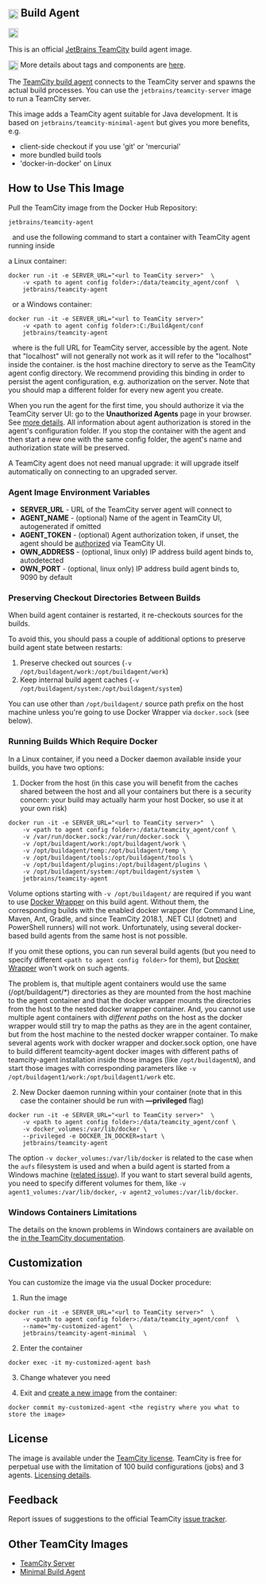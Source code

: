 ## [<img src="https://cdn.worldvectorlogo.com/logos/teamcity.svg" height="20" align="center"/>](https://www.jetbrains.com/teamcity/) Build Agent

[<img src="http://jb.gg/badges/official.svg" height="20"/>](https://confluence.jetbrains.com/display/ALL/JetBrains+on+GitHub)

This is an official [JetBrains TeamCity](https://www.jetbrains.com/teamcity/) build agent image.

<img src="https://github.com/JetBrains/teamcity-docker-images/blob/master/logo/GitHub.png" height="20" align="center"/> More details about tags and components are [here](https://github.com/JetBrains/teamcity-docker-images/blob/master/context/generated/teamcity-agent.md).

The [TeamCity build agent](https://confluence.jetbrains.com/display/TCDL/Build+Agent) connects to the TeamCity server and spawns the actual build processes.
You can use the ```jetbrains/teamcity-server``` image to run a TeamCity server.

This image adds a TeamCity agent suitable for Java development. It is based on ```jetbrains/teamcity-minimal-agent``` but gives you more benefits, e.g. 

* client-side checkout if you use 'git' or 'mercurial'
* more bundled build tools
* 'docker-in-docker' on Linux

## How to Use This Image

Pull the TeamCity image from the Docker Hub Repository: 
```
jetbrains/teamcity-agent
```  
&nbsp;
and use the following command to start a container with TeamCity agent running inside 

a Linux container:

```
docker run -it -e SERVER_URL="<url to TeamCity server>"  \ 
    -v <path to agent config folder>:/data/teamcity_agent/conf  \      
    jetbrains/teamcity-agent
```
&nbsp;
or a Windows container:
```
docker run -it -e SERVER_URL="<url to TeamCity server>"
    -v <path to agent config folder>:C:/BuildAgent/conf
    jetbrains/teamcity-agent
```
&nbsp;
where 
**<url to TeamCity server>** is the full URL for TeamCity server, accessible by the agent. Note that "localhost" will not generally not work as it will refer to the "localhost" inside the container.
**<path to agent config folder>** is the host machine directory to serve as the TeamCity agent config directory. We recommend providing this binding in order to persist the agent configuration, e.g. authorization on the server. Note that you should map a different folder for every new agent you create.

When you run the agent for the first time, you should authorize it via the TeamCity server UI: go to the **Unauthorized Agents** page in your browser. See [more details](https://confluence.jetbrains.com/display/TCDL/Build+Agent).
All information about agent authorization is stored in the agent's configuration folder. If you stop the container with the agent and then start a new one with the same config folder, the agent's name and  authorization state will be preserved.

A TeamCity agent does not need manual upgrade: it will upgrade itself automatically on connecting to an upgraded server.

### Agent Image Environment Variables

- **SERVER_URL** - URL of the TeamCity server agent will connect to
- **AGENT_NAME** - (optional) Name of the agent in TeamCity UI, autogenerated if omitted
- **AGENT_TOKEN** - (optional) Agent authorization token, if unset, the agent should be [authorized](https://www.jetbrains.com/help/teamcity/build-agent.html#BuildAgent-BuildAgentStatus) via TeamCity UI.
- **OWN_ADDRESS** - (optional, linux only) IP address build agent binds to, autodetected  
- **OWN_PORT** - (optional, linux only) IP address build agent binds to, 9090 by default  

### Preserving Checkout Directories Between Builds

When build agent container is restarted, it re-checkouts sources for the builds. 

To avoid this, you should pass a couple of additional options to preserve build agent state between restarts: 

  1. Preserve checked out sources (`-v /opt/buildagent/work:/opt/buildagent/work`)
  1. Keep internal build agent caches (`-v /opt/buildagent/system:/opt/buildagent/system`)
  
You can use other than `/opt/buildagent/` source path prefix on the host machine unless you're going to use Docker Wrapper via `docker.sock` (see below). 

### Running Builds Which Require Docker

In a Linux container, if you need a Docker daemon available inside your builds, you have two options:

1) Docker from the host (in this case you will benefit from the caches shared between the host and all your containers but there is a security concern: your build may actually harm your host Docker, so use it at your own risk) 

```
docker run -it -e SERVER_URL="<url to TeamCity server>"  \
    -v <path to agent config folder>:/data/teamcity_agent/conf \
    -v /var/run/docker.sock:/var/run/docker.sock  \
    -v /opt/buildagent/work:/opt/buildagent/work \
    -v /opt/buildagent/temp:/opt/buildagent/temp \
    -v /opt/buildagent/tools:/opt/buildagent/tools \
    -v /opt/buildagent/plugins:/opt/buildagent/plugins \
    -v /opt/buildagent/system:/opt/buildagent/system \
    jetbrains/teamcity-agent 
```

Volume options starting with `-v /opt/buildagent/` are required if you want to use [Docker Wrapper](https://confluence.jetbrains.com/display/TCDL/Docker+Wrapper) on this build agent. 
Without them, the corresponding builds with the enabled docker wrapper (for Command Line, Maven, Ant, Gradle, and since TeamCity 2018.1, .NET CLI (dotnet) and PowerShell runners) will not work. Unfortunately, using several docker-based build agents from the same host is not possible.

If you omit these options, you can run several build agents (but you need to specify different `<path to agent config folder>` for them), but [Docker Wrapper](https://confluence.jetbrains.com/display/TCDL/Docker+Wrapper) won't work on such agents. 

The problem is, that multiple agent containers would use the same (/opt/buildagent/\*) directories as they are mounted from the host machine to the agent container and that the docker wrapper mounts the directories from the host to the nested docker wrapper container. And, you cannot use multiple agent containers with *different paths* on the host as the docker wrapper would still try to map the paths as they are in the agent container, but from the host machine to the nested docker wrapper container. To make several agents work with docker wrapper and docker.sock option, one have to build different teamcity-agent docker images with different paths of teamcity-agent installation inside those images (like `/opt/buildagentN`), and start those images with corresponding parameters like `-v /opt/buildagent1/work:/opt/buildagent1/work` etc.


2) New Docker daemon running within your container  (note that in this case the container should be run with **—privileged** flag)
```
docker run -it -e SERVER_URL="<url to TeamCity server>"  \
    -v <path to agent config folder>:/data/teamcity_agent/conf \
    -v docker_volumes:/var/lib/docker \
    --privileged -e DOCKER_IN_DOCKER=start \    
    jetbrains/teamcity-agent 
```

The option `-v docker_volumes:/var/lib/docker` is related to the case when the `aufs` filesystem is used and when a build agent is started from a Windows machine ([related issue](https://youtrack.jetbrains.com/issue/TW-52939)).
If you want to start several build agents, you need to specify different volumes for them, like `-v agent1_volumes:/var/lib/docker`, `-v agent2_volumes:/var/lib/docker`.

### Windows Containers Limitations

The details on the known problems in Windows containers are available on the [in the TeamCity documentation](https://confluence.jetbrains.com/display/TCDL/Known+Issues#KnownIssues-TeamCityWindowsDockerImages).
 
## Customization

You can customize the image via the usual Docker procedure:

1. Run the image
```
docker run -it -e SERVER_URL="<url to TeamCity server>"  \ 
    -v <path to agent config folder>:/data/teamcity_agent/conf  \
    --name="my-customized-agent"  \
    jetbrains/teamcity-agent-minimal  \
```
2. Enter the container
```
docker exec -it my-customized-agent bash
```
3. Change whatever you need

4. Exit and [create a new image](https://docs.docker.com/engine/reference/commandline/commit/) from the container:
```
docker commit my-customized-agent <the registry where you what to store the image>
```

## License

The image is available under the [TeamCity license](https://www.jetbrains.com/teamcity/buy/license.html).
TeamCity is free for perpetual use with the limitation of 100 build configurations (jobs) and 3 agents. [Licensing details](https://confluence.jetbrains.com/display/TCDL/Licensing+Policy).

## Feedback

Report issues of suggestions to the official TeamCity [issue tracker](https://youtrack.jetbrains.com/issues/TW).

## Other TeamCity Images
* [TeamCity Server](https://hub.docker.com/r/jetbrains/teamcity-server/)
* [Minimal Build Agent](https://hub.docker.com/r/jetbrains/teamcity-minimal-agent/)
